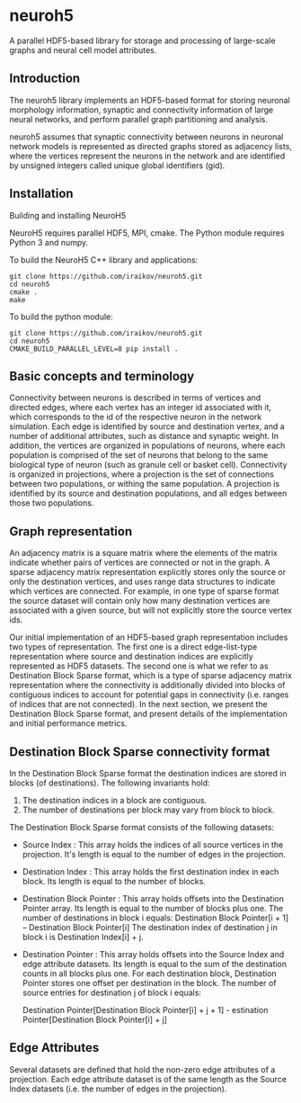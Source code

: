 # neuroh5

A parallel HDF5-based library for storage and processing of large-scale graphs and neural cell model attributes.

## Introduction

The neuroh5 library implements an HDF5-based format for storing
neuronal morphology information, synaptic and connectivity information
of large neural networks, and perform parallel graph partitioning and
analysis.

neuroh5 assumes that synaptic connectivity between neurons in
neuronal network models is represented as directed graphs stored as
adjacency lists, where the vertices represent the neurons in the
network and are identified by unsigned integers called unique global
identifiers (gid). 

## Installation

Building and installing NeuroH5 

NeuroH5 requires parallel HDF5, MPI, cmake. The Python module requires Python 3 and numpy.

To build the NeuroH5 C++ library and applications:

```
git clone https://github.com/iraikov/neuroh5.git
cd neuroh5
cmake .
make 
```


To build the python module:

```
git clone https://github.com/iraikov/neuroh5.git
cd neuroh5
CMAKE_BUILD_PARALLEL_LEVEL=8 pip install .
```


## Basic concepts and terminology

Connectivity between neurons is described in terms of vertices and
directed edges, where each vertex has an integer id associated with
it, which corresponds to the id of the respective neuron in the
network simulation. Each edge is identified by source and destination
vertex, and a number of additional attributes, such as distance and
synaptic weight. In addition, the vertices are organized in
populations of neurons, where each population is comprised of the set
of neurons that belong to the same biological type of neuron (such as
granule cell or basket cell). Connectivity is organized in
projections, where a projection is the set of connections between two
populations, or withing the same population. A projection is
identified by its source and destination populations, and all edges
between those two populations.

## Graph representation

An adjacency matrix is a square matrix where the elements of the
matrix indicate whether pairs of vertices are connected or not in the
graph. A sparse adjacency matrix representation explicitly stores only
the source or only the destination vertices, and uses range data
structures to indicate which vertices are connected. For example, in
one type of sparse format the source dataset will contain only how
many destination vertices are associated with a given source, but will
not explicitly store the source vertex ids.

Our initial implementation of an HDF5-based graph representation
includes two types of representation. The first one is a direct
edge-list-type representation where source and destination indices are
explicitly represented as HDF5 datasets. The second one is what we
refer to as Destination Block Sparse format, which is a type of sparse
adjacency matrix representation where the connectivity is additionally
divided into blocks of contiguous indices to account for potential
gaps in connectivity (i.e. ranges of indices that are not
connected). In the next section, we present the Destination Block
Sparse format, and present details of the implementation and initial
performance metrics.

## Destination Block Sparse connectivity format

In the Destination Block Sparse format the destination indices are
stored in blocks (of destinations). The following invariants hold:

1. The destination indices in a block are contiguous. 
2. The number of destinations per block may vary from block to block.

The Destination Block Sparse format consists of the following datasets:

- Source Index : This array holds the indices of all source vertices in the projection. It's length is equal to the number of edges in the projection.
- Destination Index : This array holds the first destination index in each block. Its length is equal to the number of blocks.
- Destination Block Pointer : This array holds offsets into the Destination Pointer array. Its length is equal to the number of blocks plus one. The number of destinations in block i equals:
  Destination Block Pointer[i + 1] – Destination Block Pointer[i]
The destination index of destination j in block i is Destination Index[i] + j.
- Destination Pointer : This array holds offsets into the Source Index and edge attribute datasets. Its length is equal to the sum of the destination counts in all blocks plus one. For each destination block, Destination Pointer stores one offset per destination in the block. The number of source entries for destination j of block i equals:

  Destination Pointer[Destination Block Pointer[i] + j + 1] - estination Pointer[Destination Block Pointer[i] + j]

## Edge Attributes

Several datasets are defined that hold the non-zero edge attributes of
a projection. Each edge attribute dataset is of the same length as the
Source Index datasets (i.e. the number of edges in the projection).

